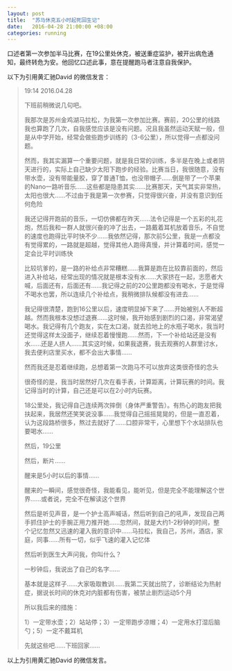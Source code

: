 ```yaml
---
layout: post
title:  "苏马休克五小时起死回生记"
date:   2016-04-28 21:00:00 +08:00
categories: running
---
```

口述者第一次参加半马比赛，在19公里处休克，被送重症监护，被开出病危通知，最终转危为安。他回忆口述此事，意在提醒跑马者注意自我保护。

以下为引用黄汇驰David 的微信发言：  

> 19:14 2016.04.28
> 
> 下班前稍微说几句吧。
> 
> 我那次是苏州金鸡湖马拉松，为我第一次参加比赛。赛前，20公里的线路我也算跑了几次，自我感觉应该是没有问题。况且我虽然运动天赋一般，但是从中学开始，经常会做些跑步训练的（3-6公里），所以觉得一点都没问题。
> 
> 然而，我其实漏算一个重要问题，就是我日常的训练，多半是在晚上或者阴天进行的，实际上自己缺少太阳下跑步的经验。比赛当日，我很随意，没有带水壶，没有带能量胶，穿了普通T恤，也没带帽子……倒是带了一个苹果的Nano一路听音乐……这些都是隐患其实……比赛那天，天气其实非常热，太阳也很大……不过由于我是第一次参赛，只觉得很兴奋，并没有意识到任何危险
> 
> 我还记得开跑前的音乐，一切仿佛都在昨天……法令记得是一个五彩的礼花炮，然后我和一群人就很兴奋的冲了出去，一路戴着耳机放着音乐，不自觉的速度也跑得比平时快不少……我依然记得，那次前5公里，我是一点都没有觉得累的，一路就是超越，觉得其他人跑得真慢，并计算着时间，感觉一定会比平时训练快
> 
> 比较坑爹的，是一路的补给点非常糟糕……我算是跑在比较靠前面的，然后进入补给站，经常出现的情况就是根本没有水……大家挤在一起，志愿者大喊，后面还有，后面还有……我记得之前的20公里跑都没有喝水，于是觉得不喝水也罢，所以连续几个补给点，我稍微排队候都没有进去……
> 
> 我记得很清楚，跑到16公里以后，速度明显掉下来了……开始被别人不断超越。然而我根本没想过退赛……这时候，我开始感到剧烈的口渴，非常渴望喝水。我记得有几个跑友，实在太口渴，就去捡地上的水瓶子喝水，我当时还觉得这样太没面子，继续忍着慢慢跑……然而，下一个补给站还是没有水……还是人挤人……其实这时候，如果我退赛，我去观赛的人群里讨水，我去便利店里买水，都不会出大事情……
> 
> 然而我还是忍着继续跑，总想着第一次跑马不可以放弃这类很奇怪的念头
> 
> 很奇怪的是，我当时居然好几次在看手表，计算距离，计算玩赛的时间。我记得当时的计算，自己还是可以在2小时内玩赛。
> 
> 18公里处，我记得自己连续两次摔倒（身体严重警告）。有热心的跑友把我扶起来，我居然还笑笑说没事……我觉得自己摇摇晃晃的，但是一直忍着，认为这段路桥很多，熬过去就好了……口腔非常干，心里想下个水站排队也要喝水……
> 
> 然后，19公里
> 
> 然后，断片……
> 
> 醒来是5小时以后的事情……
> 
> 醒来的一瞬间，感觉很奇怪，我能看见，能听见，但是完全不能理解这个世界……或者说，完全不在解读这个世界
> 
> 然后是听见声音，是一个护士高声喊话，然后听到自己的吼声，发现自己两手抓住护士的手腕正用力推开她……忽然间，就是大约1-2秒钟的时间，整个记忆忽然又迅速的灌入我的意识中……马拉松，我自己，苏州，酒店，家庭，同事……所有一切，似乎飞速的灌入记忆体
> 
> 然后听到医生大声问我，你叫什么？
> 
> 一秒钟后，我说出了自己的名字……
> 
> 基本就是这样子……大家吸取教训……我第二天就出院了，诊断结论为热射症，据说长时间的休克对内脏都有伤害，被禁止剧烈运动5个月
> 
> 所以我后来的措施：
> 
> 1）一定带水壶；2）站站停；3）一定带跑步凉帽；4）一定用水打湿后脑勺；5）一定不戴耳机
> 
> 先就这些吧……下班回家……

以上为引用黄汇驰David 的微信发言。
